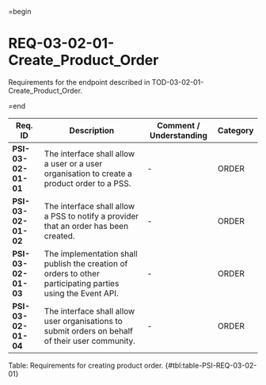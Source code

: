 =begin

# REQ-03-02-01-Create_Product_Order

Requirements for the endpoint described in TOD-03-02-01-Create_Product_Order.

=end

| Req. ID | Description | Comment / Understanding | Category |
| ------- | ----------- | ----------------------- | -------- |
| __PSI-03-02-01-01__ | The interface shall allow a user or a user organisation to create a product order to a PSS. | - | ORDER |
| __PSI-03-02-01-02__ | The interface shall allow a PSS to notify a provider that an order has been created. | - | ORDER |
| __PSI-03-02-01-03__ | The implementation shall publish the creation of orders to other participating parties using the Event API. | - | ORDER |
| __PSI-03-02-01-04__ | The interface shall allow user organisations to submit orders on behalf of their user community. | - | ORDER |

Table: Requirements for creating product order. {#tbl:table-PSI-REQ-03-02-01}

